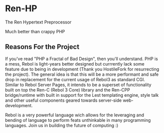 Ren-HP
========

The Ren Hypertext Preprocessor

Much better than crappy PHP

Reasons For the Project
-----------------------

If you've read "PHP a Fractal of Bad Design", then you'll understand.  PHP is a mess, Rebol is light-years better designed but currrently lack some feature due to being in development (Thank you HostileFork for resurrecting the project).  The general idea is that this will be a more performant and safe drop in replacement for the current usage of Rebol3 as standard CGI.  Similar to Rebol Server Pages, it intends to be a superset of functionality built on top the Ren-C (Rebol 3 Core) library and the Ren-CPP bridge/runtime with built in support for the Lest templating engine, style talk and other useful components geared towards server-side web-development.

Rebol is a very powerful language wich allows for the leveraging and bending of language to perform feats unthinkable in many programming languages.  Join us in building the future of computing :)